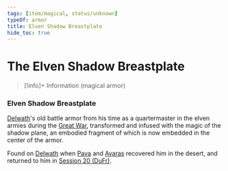 ```yaml
---
tags: [item/magical, status/unknown]
typeOf: armor
title: Elven Shadow Breastplate
hide_toc: true
---
```

# The Elven Shadow Breastplate
>[!info]+ Information
> (magical armor)

### Elven Shadow Breastplate

[Delwath](<../../../../people/pcs/dunmar-fellowship/delwath.md>)'s old battle armor from his time as a quartermaster in the elven armies during the [Great War](<../../../../events/1500s/great-war.md>), transformed and infused with the magic of the shadow plane, an embodied fragment of which is now embedded in the center of the armor. 

Found on [Delwath](<../../../../people/pcs/dunmar-fellowship/delwath.md>) when [Pava](<../../../../people/dunmari/pava.md>) and [Avaras](<../../../../people/dunmari/avaras.md>) recovered him in the desert, and returned to him in [Session 20 (DuFr)](<../../session-notes/session-20-dufr.md>).

